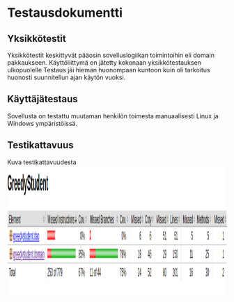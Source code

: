 # Testausdokumentti

## Yksikkötestit

Yksikkötestit keskittyvät pääosin sovelluslogiikan toimintoihin eli domain pakkaukseen. 
Käyttöliittymä on jätetty kokonaan yksikkötestauksen ulkopuolelle
Testaus jäi hieman huonompaan kuntoon kuin oli tarkoitus huonosti suunnitellun ajan käytön vuoksi.

## Käyttäjätestaus

Sovellusta on testattu muutaman henkilön toimesta manuaalisesti Linux ja Windows ympäristöissä.


## Testikattavuus

Kuva testikattavuudesta
<img src="https://github.com/Mikxdi/OTharkkatyo19/blob/master/documentation/Pictures/testikattavuus.png" width="600" height="300" />

